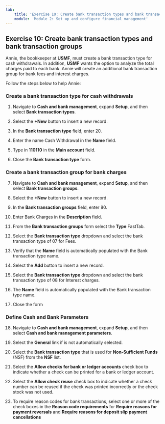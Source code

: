 ```yaml
---
lab:
    title: 'Exercise 10: Create bank transaction types and bank transaction groups'
    module: 'Module 2: Set up and configure financial management'
---
```


## Exercise 10: Create bank transaction types and bank transaction groups

Annie, the bookkeeper at **USMF**, must create a bank transaction type for cash withdrawals. In addition, **USMF** wants the option to analyze the total charges paid to each bank. Annie will create an additional bank transaction group for bank fees and interest charges.

Follow the steps below to help Annie:

### Create a bank transaction type for cash withdrawals

1. Navigate to **Cash and bank management**, expand **Setup**, and then select **Bank transaction types**.

2. Select the **+New** button to insert a new record.

3. In the **Bank transaction type** field, enter 20.

4. Enter the name Cash Withdrawal in the **Name** field.

5. Type in **110110** in the **Main account** field.


6. Close the **Bank transaction type** form.


### Create a bank transaction group for bank charges

7. Navigate to **Cash and bank management**, expand **Setup**, and then select **Bank transaction groups**.

8. Select the **+New** button to insert a new record.

9. In the **Bank transaction groups** field, enter 80.

10. Enter Bank Charges in the **Description** field.


11. From the **Bank transaction groups** form select the **Type** FastTab.


12. Select the **Bank transaction type** dropdown and select the bank transaction type of 07 for Fees. 

13. Verify that the **Name** field is automatically populated with the Bank transaction type name.

14. Select the **Add** button to insert a new record.

15. Select the **Bank transaction type** dropdown and select the bank transaction type of 08 for Interest charges. 

16. The **Name** field is automatically populated with the Bank transaction type name.


17. Close the form


### Define Cash and Bank Parameters

18. Navigate to **Cash and bank management**, expand **Setup**, and then select **Cash and bank management parameters**.

19. Select the **General** link if is not automatically selected.

20. Select the **Bank transaction type** that is used for **Non-Sufficient Funds** (NSF) from the **NSF** list.

21. Select the **Allow checks for bank or ledger accounts** check box to indicate whether a check can be printed for a bank or ledger account.

22. Select the **Allow check reuse** check box to indicate whether a check number can be reused if the check was printed incorrectly or the check stock was not used.

23. To require reason codes for bank transactions, select one or more of the check boxes in the **Reason code requirements** for **Require reasons for payment reversals** and **Require reasons for deposit slip payment cancellations**
